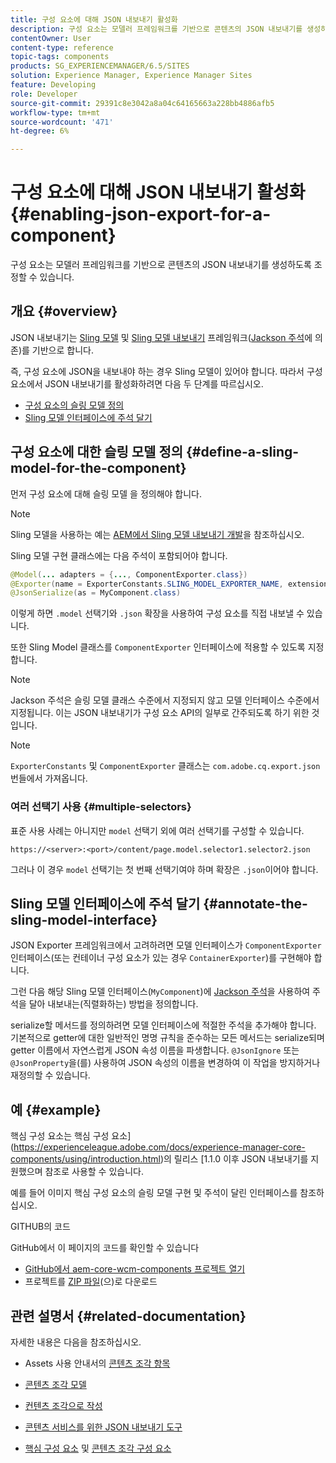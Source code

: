 ```yaml
---
title: 구성 요소에 대해 JSON 내보내기 활성화
description: 구성 요소는 모델러 프레임워크를 기반으로 콘텐츠의 JSON 내보내기를 생성하도록 조정할 수 있습니다.
contentOwner: User
content-type: reference
topic-tags: components
products: SG_EXPERIENCEMANAGER/6.5/SITES
solution: Experience Manager, Experience Manager Sites
feature: Developing
role: Developer
source-git-commit: 29391c8e3042a8a04c64165663a228bb4886afb5
workflow-type: tm+mt
source-wordcount: '471'
ht-degree: 6%

---
```


# 구성 요소에 대해 JSON 내보내기 활성화{#enabling-json-export-for-a-component}

구성 요소는 모델러 프레임워크를 기반으로 콘텐츠의 JSON 내보내기를 생성하도록 조정할 수 있습니다.

## 개요 {#overview}

JSON 내보내기는 [Sling 모델](https://sling.apache.org/documentation/bundles/models.html) 및 [Sling 모델 내보내기](https://sling.apache.org/documentation/bundles/models.html#exporter-framework-since-130) 프레임워크([Jackson 주석](https://github.com/FasterXML/jackson-annotations/wiki/Jackson-Annotations)에 의존)를 기반으로 합니다.

즉, 구성 요소에 JSON을 내보내야 하는 경우 Sling 모델이 있어야 합니다. 따라서 구성 요소에서 JSON 내보내기를 활성화하려면 다음 두 단계를 따르십시오.

* [구성 요소의 슬링 모델 정의](/help/sites-developing/json-exporter-components.md#define-a-sling-model-for-the-component)
* [Sling 모델 인터페이스에 주석 달기](#annotate-the-sling-model-interface)

## 구성 요소에 대한 슬링 모델 정의 {#define-a-sling-model-for-the-component}

먼저 구성 요소에 대해 슬링 모델 을 정의해야 합니다.

>[!NOTE]
>
>Sling 모델을 사용하는 예는 [AEM에서 Sling 모델 내보내기 개발](https://experienceleague.adobe.com/docs/experience-manager-learn/foundation/development/develop-sling-model-exporter.html?lang=ko)을 참조하십시오.

Sling 모델 구현 클래스에는 다음 주석이 포함되어야 합니다.

```java
@Model(... adapters = {..., ComponentExporter.class})
@Exporter(name = ExporterConstants.SLING_MODEL_EXPORTER_NAME, extensions = ExporterConstants.SLING_MODEL_EXTENSION)
@JsonSerialize(as = MyComponent.class)
```

이렇게 하면 `.model` 선택기와 `.json` 확장을 사용하여 구성 요소를 직접 내보낼 수 있습니다.

또한 Sling Model 클래스를 `ComponentExporter` 인터페이스에 적용할 수 있도록 지정합니다.

>[!NOTE]
>
>Jackson 주석은 슬링 모델 클래스 수준에서 지정되지 않고 모델 인터페이스 수준에서 지정됩니다. 이는 JSON 내보내기가 구성 요소 API의 일부로 간주되도록 하기 위한 것입니다.

>[!NOTE]
>
>`ExporterConstants` 및 `ComponentExporter` 클래스는 `com.adobe.cq.export.json` 번들에서 가져옵니다.

### 여러 선택기 사용 {#multiple-selectors}

표준 사용 사례는 아니지만 `model` 선택기 외에 여러 선택기를 구성할 수 있습니다.

```
https://<server>:<port>/content/page.model.selector1.selector2.json
```

그러나 이 경우 `model` 선택기는 첫 번째 선택기여야 하며 확장은 `.json`이어야 합니다.

## Sling 모델 인터페이스에 주석 달기 {#annotate-the-sling-model-interface}

JSON Exporter 프레임워크에서 고려하려면 모델 인터페이스가 `ComponentExporter` 인터페이스(또는 컨테이너 구성 요소가 있는 경우 `ContainerExporter`)를 구현해야 합니다.

그런 다음 해당 Sling 모델 인터페이스(`MyComponent`)에 [Jackson 주석](https://github.com/FasterXML/jackson-annotations/wiki/Jackson-Annotations)을 사용하여 주석을 달아 내보내는(직렬화하는) 방법을 정의합니다.

serialize할 메서드를 정의하려면 모델 인터페이스에 적절한 주석을 추가해야 합니다. 기본적으로 getter에 대한 일반적인 명명 규칙을 준수하는 모든 메서드는 serialize되며 getter 이름에서 자연스럽게 JSON 속성 이름을 파생합니다. `@JsonIgnore` 또는 `@JsonProperty`을(를) 사용하여 JSON 속성의 이름을 변경하여 이 작업을 방지하거나 재정의할 수 있습니다.

## 예 {#example}

핵심 구성 요소는 핵심 구성 요소](https://experienceleague.adobe.com/docs/experience-manager-core-components/using/introduction.html)의 릴리스 [1.1.0 이후 JSON 내보내기를 지원했으며 참조로 사용할 수 있습니다.

예를 들어 이미지 핵심 구성 요소의 슬링 모델 구현 및 주석이 달린 인터페이스를 참조하십시오.

GITHUB의 코드

GitHub에서 이 페이지의 코드를 확인할 수 있습니다

* [GitHub에서 aem-core-wcm-components 프로젝트 열기](https://github.com/Adobe-Marketing-Cloud/aem-core-wcm-components)
* 프로젝트를 [ZIP 파일](https://github.com/Adobe-Marketing-Cloud/aem-core-wcm-components/archive/master.zip)&#x200B;(으)로 다운로드

## 관련 설명서 {#related-documentation}

자세한 내용은 다음을 참조하십시오.

* Assets 사용 안내서의 [콘텐츠 조각 항목](https://helpx.adobe.com/experience-manager/6-4/assets/user-guide.html?topic=/experience-manager/6-4/assets/morehelp/content-fragments.ug.js)

* [콘텐츠 조각 모델](/help/assets/content-fragments/content-fragments-models.md)
* [컨텐츠 조각으로 작성](/help/sites-authoring/content-fragments.md)
* [콘텐츠 서비스를 위한 JSON 내보내기 도구](/help/sites-developing/json-exporter.md)
* [핵심 구성 요소](https://experienceleague.adobe.com/docs/experience-manager-core-components/using/introduction.html) 및 [콘텐츠 조각 구성 요소](https://helpx.adobe.com/experience-manager/core-components/using/content-fragment-component.html)
